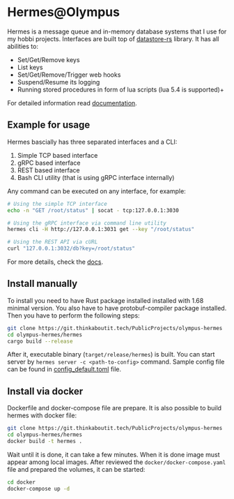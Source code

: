 # Hermes@Olympus

Hermes is a message queue and in-memory database systems that I use for my hobbi projects. Interfaces are built top of [datastore-rs](https://git.thinkaboutit.tech/PublicProjects/datastore-rs) library. It has all abilities to:
- Set/Get/Remove keys
- List keys
- Set/Get/Remove/Trigger web hooks
- Suspend/Resume its logging
- Running stored procedures in form of lua scripts (lua 5.4 is supported)+

For detailed information read [documentation](/docs/README.md).

## Example for usage

Hermes bascially has three separated interfaces and a CLI:
1. Simple TCP based interface
2. gRPC based interface
3. REST based interface
4. Bash CLI utility (that is using gRPC interface internally)

Any command can be executed on any interface, for example:
```bash
# Using the simple TCP interface
echo -n "GET /root/status" | socat - tcp:127.0.0.1:3030

# Using the gRPC interface via command line utility
hermes cli -H http://127.0.0.1:3031 get --key "/root/status"

# Using the REST API via cURL
curl "127.0.0.1:3032/db?key=/root/status"
```

For more details, check the [docs](docs/README.md).

## Install manually

To install you need to have Rust package installed installed with 1.68 minimal version. You also have to have protobuf-compiler package installed.
Then you have to perform the following steps:
```bash
git clone https://git.thinkaboutit.tech/PublicProjects/olympus-hermes
cd olympus-hermes/hermes
cargo build --release
```

After it, executable binary (`target/release/hermes`) is built. You can start server by `hermes server -c <path-to-config>` command. Sample config file can be found in [config_default.toml](hermes/config_default.toml) file.

## Install via docker

Dockerfile and docker-compose file are prepare. It is also possible to build hermes with docker file:
```bash
git clone https://git.thinkaboutit.tech/PublicProjects/olympus-hermes
cd olympus-hermes/hermes
docker build -t hermes .
```

Wait until it is done, it can take a few minutes. When it is done image must appear among local images. After reviewed the `docker/docker-compose.yaml` file and prepared the volumes, it can be started:
```bash
cd docker
docker-compose up -d
```

